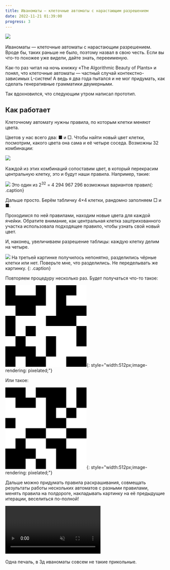 ```yaml
---
title: Иваноматы — клеточные автоматы с нарастающим разрешением
date: 2022-11-21 01:39:00
progress: 3
---
```


![](/assets/media/2022-11-26-15-22-41.png)

Иваноматы — клеточные автоматы с нарастающим разрешением. Вроде бы, таких раньше не было, поэтому назвал в свою честь. Если вы что-то похожее уже видели<!-- до ноября 2021 года-->, дайте знать, перееименую.

Как-то раз читал на ночь книжку «The Algorithmic Beauty of Plants»  <!--про L-системы. Оказывается, их придумал биолог Аристид Линденмайер для описания структуры растений, буква L именно от его фамилии. И от генеративных грамматик Хомского они отличаются тем, что все правила применяются к токенам одновременно. Прямо как в шейдерах. А у Хомского — по очереди, как в JS. Шок. Оказалось--> и понял, что клеточные автоматы — частный случай контекстно-зависимых L-систем! А ведь я два года пытался и не мог придумать, как сделать генеративные грамматики двумерными.

Так вдохновился, что следующим утром написал прототип.

## Как работает

Клеточному автомату нужны правила, по которым клетки меняют цвета.


Цветов у нас всего два: ■ и □. Чтобы найти новый цвет клетки, посмотрим, какого цвета она сама и её четыре соседа. Возможны 32 комбинации:

![](/assets/media/2022-11-26-13-59-46.png)

Каждой из этих комбинаций сопоставим цвет, в который перекрасим центральную клетку, это и будут наши правила. Например, такие:

![](/assets/media/2022-11-26-14-26-13.png)
Это один из 2<sup>32</sup> = 4 294 967 296 возможных вариантов правил{: .caption}
<!-- https://editor.p5js.org/illus0r/sketches/myfquQUaF -->

Дальше просто. Берём табличку 4×4 клетки, рандомно заполняем □ и ■.

Проходимся по ней правилами, находим новые цвета для каждой ячейки. Обратите внимание, как центральная клетка заштрихованного участка использовала подходящее правило, чтобы узнать свой новый цвет.

И, наконец, увеличиваем разрешение таблицы: каждую клетку делим на четыре.

![](/assets/media/2022-11-26-15-11-26.png)
На третьей картинке получилось непонятно, разделились чёрные клетки или нет. Поверьте мне, что разделились. Не переделывать же картинку. {: .caption}
<!-- https://www.figma.com/file/abzo0bhPE5EJIuaZtJgWEd/Untitled?node-id=2%3A404&t=XQ7fThdoqwVCctyV-0 -->

Повторяем процедуру несколько раз. Будет получаться что-то такое:

![](/assets/media/ivanomata.gif){: style="width:512px;image-rendering: pixelated;"}

Или такое:

![](/assets/media/ivanomata2.gif){: style="width:512px;image-rendering: pixelated;"}

<!-- https://bit.ly/3EDBkXq -->

Дальше можно придумать правила раскрашивания, совмещать результаты работы нескольких автоматов с разными правилами, менять правила на полдороге, накладывать картинку на её предыдущие итерации, веселиться по-полной!

<video controls muted loop preload="auto">
  <source src="/assets/media/ivanomata-oculus.mp4" type="video/mp4">
</video>


Одна печаль, в 3д иваноматы совсем не такие прикольные.


<!-- Чтобы её преобразовать, нам понадобятся правила. Они будут делить исходную клетку на 4 дочерних клетки и задавать цвета этим квадрантам исходя из цветов исходной клетки и её соседей. В отличие от игры Конвея будем рассматривать только 4 соседних клетки (если выражаться заумно, это соседство фон Неймана).

Ещё одно отличие от Конвея — у него всё равно, с какой стороны находятся соседи. А для нас важно.

То есть жизнь будет идти по правилам:

    n0, n1, n2, n3, n4 → color
    ↑   ↑
    |   Цвета четырёх соседей
    |
    Свой цвет

Получается вот так:
TODO


https://t.me/ivandianov/264

Если обрабатывать 8 соседних клеток (соседство Мура), а не 4 (соседство фон Неймана).

Выходит много мелкого мусора, пока что вернул, как было.



Таким образом, число клеток на каждом шаге будет увеличиваться в 4 раза.

Сколько же разных правил возможно, если клетка может быть либо жива, либо мертва?

Для задания правил, нам надо перебрать все возможные варианты правой части. Оказывается, для этого надо будет записать 

2 * 2 * 2 * 2 * 2 = 32 строчек вида

    0, 0, 0, 0, 0 → 0
    0, 0, 0, 0, 1 → 1
    0, 0, 0, 1, 0 → 1
    0, 0, 0, 1, 1 → 1
    0, 0, 1, 0, 0 → 0
    0, 0, 1, 0, 1 → 0
    0, 0, 1, 1, 0 → 1
    …

Если перебрать все возможные варианты правой части такого свода правил (левая всегда будет оставаться неизменной), получится 2**32 = 4 294 967 296 вариантов. Много. Будут скучные варианты, которые всегда производят пустые или полные клетки, но вероятность наткнуться на них очень мала.

Вроде номр. Остаётся только повторить деление клеток ещё несколько раз, любуясь проявляющейся картинкой.

Туду: анимировать более плавно, не как сейчас.

https://bit.ly/3GSOjVz -->

<!-- ---


https://t.me/ivandianov/448

Воскрешаю иваноматы, может что-то прикольное из них выйдет.

Для них с помощью Стренджера и учебника по вебгл сделал мини-фреймворк. 

Главная фишка фреймворка — не нужны сборщики! Ни парсел, ни, боже упаси, вебпак, ни даже дино. Просто js файлы.

Кажется, что на побарывание систем сборки (написание конфигов, исправление ошибок с версиями и пр, пр, пр) у меня ушло столько же времени, сколько и на полезный код.

Как же приятно побыть дауншифтером: просто открываешь в браузере и просто работает. -->

